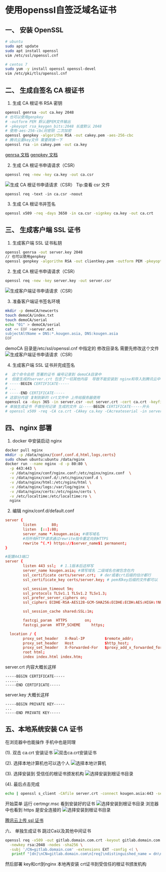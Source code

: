 # 使用openssl自签泛域名证书
## 一、 安装 OpenSSL

```bash
# ubuntu
sudo apt update
sudo apt install openssl
vim /etc/ssl/openssl.cnf

# centos 7
sudo yum -y install openssl openssl-devel
vim /etc/pki/tls/openssl.cnf
```

## 二、 生成自签名 CA 根证书

1. 生成 CA 根证书 RSA 密钥

```bash
openssl genrsa -out ca.key 2048
# 也可以使用genpkey
# -outform PEM 默认是PEM文件输出
# -pkeyopt rsa_keygen_bits:2048 长度默认 2048
# 使用-aes-256-cbc对密钥 二次加密
openssl genpkey -algorithm RSA -out cakey.pem -aes-256-cbc
# 腾讯云要key文件 需要转换一下
openssl rsa -in cakey.pem -out ca.key
```

[genrsa 文档](https://www.openssl.org/docs/man3.1/man1/openssl-genrsa.html)
[genpkey 文档](https://www.openssl.org/docs/man3.1/man1/openssl-genpkey.html)

2. 生成 CA 根证书申请请求（CSR）

```bash
openssl req -new -key ca.key -out ca.csr
```

![生成 CA 根证书申请请求（CSR）](generate_ca.csr.png)
Tip:查看 csr 文件

```
openssl req -text -in ca.csr -noout
```

3. 生成 CA 根证书并签名

```bash
openssl x509 -req -days 3650 -in ca.csr -signkey ca.key -out ca.crt
```

## 三、 生成客户端 SSL 证书

1. 生成客户端 SSL 证书私钥

```bash
openssl genrsa -out server.key 2048
// 也可以使用genpkey
openssl genpkey -algorithm RSA -out clientkey.pem -outform PEM -pkeyopt rsa_keygen_bits:2048
```

2. 生成 CA 根证书申请请求（CSR）

```bash
openssl req -new -key server.key -out server.csr
```

![生成客户端证书申请请求（CSR）](generate_server.csr.png)

3. 准备客户端证书签名环境

```bash
mkdir -p demoCA/newcerts
touch demoCA/index.txt
touch demoCA/serial
echo "01" > demoCA/serial
cat << EOF >server.ext
subjectAltName = DNS:*.kougen.asia, DNS:kougen.asia
EOF
```

demoCA 目录是/etc/ssl/openssl.cnf 中指定的 修改目录名 需要先修改这个文件
![生成客户端证书申请请求（CSR）](openssl.cnf.png)

4. 生成客户端 SSL 证书并完成签名

```bash
#  这个命令会把 签署的证书 编号记录到 demoCA目录中
#  但是生成的server.crt 包含了一切其他内容  导致不能安装到 nginx和导入到腾讯云中 需要把
# -----BEGIN CERTIFICATE-----
# ...
# -----END CERTIFICATE-----
# 这部分内容 复制到新的 crt文件中 上传给服务器使用
openssl ca -days 365 -in server.csr -out server.crt -cert ca.crt -keyfile ca.key -extfile server.ext
# 单独生成证书 不做任何记录 生成的文件 以-----BEGIN CERTIFICATE-----开头
# openssl x509 -req -CA ca.crt -CAkey ca.key -CAcreateserial -in server.csr -out server.crt -extfile server.ext
```

## 四、 nginx 部署

1. docker 中安装启动 nginx

```bash
docker pull nginx
mkdir -p /data/nginx/{conf,conf.d,html,logs,certs}
sudo chown ubuntu:ubuntu /data/nginx
docker run --name nginx -d -p 80:80 \
  -p 443:443 \
  -v /data/nginx/conf/nginx.conf:/etc/nginx/nginx.conf  \
  -v /data/nginx/conf.d/:/etc/nginx/conf.d \
  -v /data/nginx/html:/etc/nginx/html \
  -v /data/nginx/logs:/var/log/nginx \
  -v /data/nginx/certs:/etc/nginx/certs \
  -v /etc/localtime:/etc/localtime:ro \
  nginx
```

2. 编辑 nginx/conf.d/default.conf

```conf
server {
        listen       80;
        listen  [::]:80;
        server_name *.kougen.asia; #填写域名
        #将所有HTTP请求通过rewrite指令重定向到HTTPS
        rewrite ^(.*) https://$server_name$1 permanent;
}

#配置443端口
server {
        listen 443 ssl;  # 1.1版本后这样写
        server_name kougen.asia; #填写域名 二级域名也被包含在内
        ssl_certificate certs/server.crt;  # der或者crt后缀的估计都行
        ssl_certificate_key certs/server.key; # pem和key后缀的文件都可以

        ssl_session_timeout 5m;
        ssl_protocols TLSv1.1 TLSv1.2 TLSv1.3;
        ssl_prefer_server_ciphers on;
        ssl_ciphers ECDHE-RSA-AES128-GCM-SHA256:ECDHE:ECDH:AES:HIGH:!NULL:!aNULL:!MD5:!ADH:!RC4;

        ssl_session_cache shared:SSL:1m;

        fastcgi_param  HTTPS        on;
        fastcgi_param  HTTP_SCHEME     https;

  location / {
        proxy_set_header   X-Real-IP         $remote_addr;
        proxy_set_header   Host              $http_host;
        proxy_set_header   X-Forwarded-For   $proxy_add_x_forwarded_for;
        root html;
        index index.html index.htm;

```

server.crt 内容大概长这样

```
-----BEGIN CERTIFICATE-----
......
-----END CERTIFICATE-----
```

server.key 大概长这样

```
-----BEGIN PRIVATE KEY-----
...
-----END PRIVATE KEY-----
```

## 五、本地系统安装 CA 证书

在浏览器中也能操作 手机中也是同理

(1). 双击 ca.crt 安装证书
![双击ca.crt安装证书](install_ca.png)

(2). 选择本地计算机也可以选个人
![选择本地计算机](install_ca2.png)

(3). 选择安装到 受信任的根证书颁发机构
![选择安装到根证书目录](install_ca3.png)

(4). 最后点击完成
```zsh
echo | openssl s_client -CAfile server.crt -connect kougen.asia:443 -servername kougen.asia
```
开始菜单 运行 certmgr.msc 看到安装好的证书
![选择安装到根证书目录](install_ca_check1.png)
浏览器中也看到 https 是安全连接的
![选择安装到根证书目录](install_ca_check2.png)

[腾讯云上传 ssl 证书](https://console.cloud.tencent.com/ssl/dsc/upload)

六、 单独生成证书 跳过Ca以及其他中间证书

```zsh
openssl req -x509 -out gitlab.domain.com.crt -keyout gitlab.domain.com.key -days 365 \
  -newkey rsa:2048 -nodes -sha256 \
  -subj '/CN=gitlab.domain.com' -extensions EXT -config <( \
   printf "[dn]\nCN=gitlab.domain.com\n[req]\ndistinguished_name = dn\n[EXT]\nsubjectAltName=DNS:gitlab.domain.com\nkeyUsage=digitalSignature\nextendedKeyUsage=serverAuth")
```
然后部署 key和crt到nginx 本地再安装 crt证书到受信任的根证书颁发机构